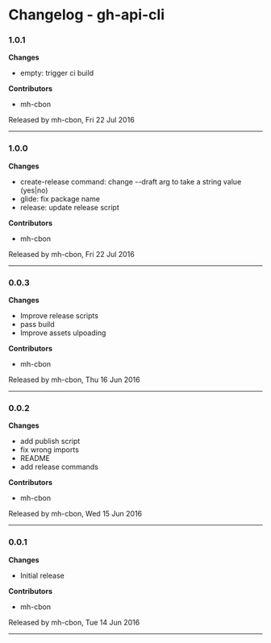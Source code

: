 # Changelog - gh-api-cli

### 1.0.1

__Changes__

- empty: trigger ci build

__Contributors__

- mh-cbon

Released by mh-cbon, Fri 22 Jul 2016
______________

### 1.0.0

__Changes__

- create-release command: change --draft arg to take a string value (yes|no)
- glide: fix package name
- release: update release script

__Contributors__

- mh-cbon

Released by mh-cbon, Fri 22 Jul 2016
______________

### 0.0.3

__Changes__

- Improve release scripts
- pass build
- Improve assets ulpoading

__Contributors__

- mh-cbon

Released by mh-cbon, Thu 16 Jun 2016
______________

### 0.0.2

__Changes__

- add publish script
- fix wrong imports
- README
- add release commands

__Contributors__

- mh-cbon

Released by mh-cbon, Wed 15 Jun 2016
______________

### 0.0.1

__Changes__

- Initial release

__Contributors__

- mh-cbon

Released by mh-cbon, Tue 14 Jun 2016
______________


